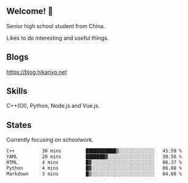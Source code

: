 ## Welcome! 👋

Senior high school student from China.

Likes to do interesting and useful things.

## Blogs

https://blog.hikariyo.net

## Skills

C++(OI), Python, Node.js and Vue.js.

## States

Currently focusing on schoolwork.

<!--START_SECTION:waka-->

```txt
C++          30 mins         ███████████▒░░░░░░░░░░░░░   45.59 %
YAML         20 mins         ███████▓░░░░░░░░░░░░░░░░░   30.56 %
HTML         4 mins          █▓░░░░░░░░░░░░░░░░░░░░░░░   06.37 %
Python       4 mins          █▓░░░░░░░░░░░░░░░░░░░░░░░   06.08 %
Markdown     3 mins          █▒░░░░░░░░░░░░░░░░░░░░░░░   04.68 %
```

<!--END_SECTION:waka-->

